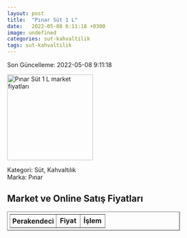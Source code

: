 ```yaml
---
layout: post
title:  "Pınar Süt 1 L"
date:   2022-05-08 6:11:18 +0300
image: undefined
categories: sut-kahvaltilik
tags: sut-kahvaltilik
---
```


Son Güncelleme: 2022-05-08 9:11:18

<img src="undefined" width="200" alt="Pınar Süt 1 L market fiyatları" />

Kategori: Süt, Kahvaltılık
<br />
Marka: Pınar

<h2>Market ve Online Satış Fiyatları</h2>

<table border="1" style="padding: 5px;width:80%;">
  <tr>
    <td style="padding: 5px;"><strong>Perakendeci</strong></td>
    <td><strong>Fiyat</strong></td>
    <td><strong>İşlem</strong></td>
  </tr>
  
</table>

